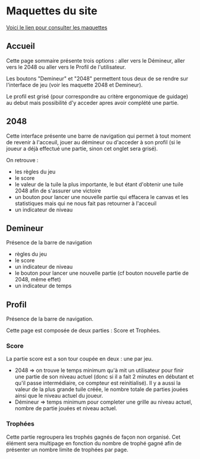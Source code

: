# Maquettes du site
[Voici le lien pour consulter les maquettes](https://drive.google.com/file/d/1ppDDIupRJkONF2KLHX18V28JphULbRpY/view?usp=sharing)

## Accueil
Cette page sommaire présente trois options : aller vers le Démineur, aller vers le 2048 ou aller vers le Profil de l'utilisateur.

Les boutons "Demineur" et "2048" permettent tous deux de se rendre sur l'interface de jeu (voir les maquette 2048 et Demineur).

Le profil est grisé (pour correspondre au critère ergonomique de guidage) au debut mais possibilité d'y acceder apres avoir complété une partie.

## 2048

Cette interface présente une barre de navigation qui permet à tout moment de revenir à l'acceuil, jouer au démineur ou d'acceder à son profil (si le joueur a déjà effectué une partie, sinon cet onglet sera grisé).

On retrouve :
- les règles du jeu
- le score
- le valeur de la tuile la plus importante, le but étant d'obtenir une tuile 2048 afin de s'assurer une victoire
- un bouton pour lancer une nouvelle partie qui effacera le canvas et les statistiques mais qui ne nous fait pas retourner à l'acceuil
- un indicateur de niveau

## Demineur

Présence de la barre de navigation

- règles du jeu
- le score
- un indicateur de niveau
- le bouton pour lancer une nouvelle partie (cf bouton nouvelle partie de 2048, même effet)
- un indicateur de temps


## Profil 

Présence de la barre de navigation.

Cette page est composée de deux parties : Score et Trophées.

### Score
La partie score est a son tour coupée en deux : une par jeu.
- 2048 => on trouve le temps minimum qu'à mit un utilisateur pour finir une partie de son niveau actuel (donc si il a fait 2 minutes en débutant et qu'il passe intermédiaire, ce compteur est reinitialisé). 
Il y a aussi la valeur de la plus grande tuile créée, le nombre totale de parties jouées ainsi que le niveau actuel du joueur.
- Démineur => temps minimum pour completer une grille au niveau actuel, nombre de partie jouées et niveau actuel.

### Trophées
Cette partie regroupera les trophés gagnés de façon non organisé. Cet élément sera multipage en fonction du nombre de trophé gagné afin de présenter un nombre limite de trophées par page.
